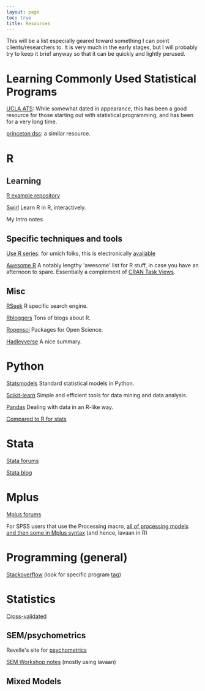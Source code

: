 ```yaml
---
layout: page
toc: true
title: Resources
---
```


This will be a list especially geared toward something I can point clients/researchers to.  It is very much in the early stages, but I will probably try to keep it brief anyway so that it can be quickly and lightly perused.


# Learning Commonly Used Statistical Programs

[UCLA ATS](http://www.ats.ucla.edu/stat/): While somewhat dated in appearance, this has been a good resource for those starting out with statistical programming, and has been for a very long time.

[princeton dss](http://libguides.princeton.edu/dss): a similar resource.

# R

## Learning
[R example repository](http://www.uni-kiel.de/psychologie/rexrepos/)

[Swirl](http://swirlstats.com/) Learn R in R, interactively.

My Intro notes

## Specific techniques and tools

[Use R series](http://www.springer.com/series/6991): for umich folks, this is electronically [available](http://mirlyn.lib.umich.edu/Search/Home?lookfor=%22%20Use%20R!%22&type=series)

[Awesome R](https://github.com/qinwf/awesome-R) A notably lengthy 'awesome' list for R stuff, in case you have an afternoon to spare.  Essentially a complement of [CRAN Task Views](https://cran.r-project.org/web/views/).

## Misc

[RSeek](http://rseek.org/) R specific search engine.

[Rbloggers](http://www.r-bloggers.com/)  Tons of blogs about R.

[Ropensci](https://ropensci.org/) Packages for Open Science.

[Hadleyverse](http://barryrowlingson.github.io/hadleyverse/) A nice summary.



# Python

[Statsmodels](http://www.statsmodels.org/stable/index.html) Standard statistical models in Python.

[Scikit-learn](http://scikit-learn.org/stable/)  Simple and efficient tools for data mining and data analysis.

[Pandas](http://pandas.pydata.org/) Dealing with data in an R-like way.

[Compared to R for stats](http://www.kdnuggets.com/2015/05/r-vs-python-data-science.html)


# Stata
[Stata forums](http://www.statalist.org/forums)

[Stata blog](http://blog.stata.com/)

# Mplus
[Mplus forums](https://www.statmodel.com/cgi-bin/discus/discus.cgi)

For SPSS users that use the Processing macro, [all of processing models and then some in Mplus syntax](http://offbeat.group.shef.ac.uk/FIO/mplusmedmod.htm ) (and hence, lavaan in R)


# Programming (general)
[Stackoverflow](http://stackoverflow.com/) (look for specific program [tag](http://stackoverflow.com/tags))

# Statistics
[Cross-validated](http://stats.stackexchange.com/)

## SEM/psychometrics
Revelle's site for [psychometrics](http://www.personality-project.org/r/book/)

[SEM Workshop notes](http://mclark--.github.io/docs/sem/) (mostly using lavaan)

## Mixed Models